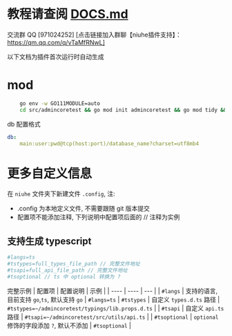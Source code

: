 # 教程请查阅 [DOCS.md](./DOCS.md)
交流群 QQ [971024252] [点击链接加入群聊【niuhe插件支持】：https://qm.qq.com/q/vTaMfRNwL]


以下文档为插件首次运行时自动生成

# mod
```sh
    go env -w GO111MODULE=auto
    cd src/admincoretest && go mod init admincoretest && go mod tidy && go mod vendor && cd ../../ && make run
```

db 配置格式
```yaml
db:
	main:user:pwd@tcp(host:port)/database_name?charset=utf8mb4
```

# 更多自定义信息
在 `niuhe` 文件夹下新建文件 `.config`, 注: 
- .config 为本地定义文件, 不需要跟随 git 版本提交
- 配置项不能添加注释, 下列说明中配置项后面的 // 注释为实例
## 支持生成 typescript
```sh
#langs=ts
#tstypes=full_types_file_path // 完整文件地址
#tsapi=full_api_file_path // 完整文件地址
#tsoptional // ts 中 optional 转换为 ?
```
完整示例
|  配置项 | 配置说明  | 示例 |
|  ----  | ----  | --- |
| `#langs`  | 支持的语言, 目前支持 `go`,`ts`, 默认支持 `go` | `#langs=ts`
| `#tstypes`  | 自定义 `types.d.ts` 路径 | `#tstypes=~/admincoretest/typings/lib.props.d.ts` |
| `#tsapi` | 自定义 `api.ts` 路径 | `#tsapi=~/admincoretest/src/utils/api.ts` |
| `#tsoptional` | `optional` 修饰的字段添加 `?`, 默认不添加 | `#tsoptional` |
